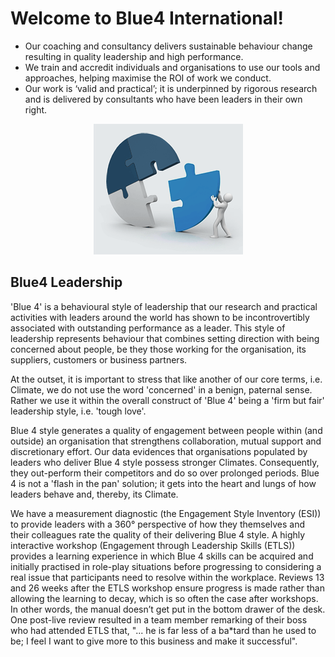 # Welcome to Blue4 International!

+ Our coaching and consultancy delivers sustainable behaviour change resulting in quality leadership and high performance.
+ We train and accredit individuals and organisations to use our tools and approaches, helping maximise the ROI of work we conduct.
+ Our work is ‘valid and practical’; it is underpinned by rigorous research and is delivered by consultants who have been leaders in their own right.

<p align="center">
  <img src="https://github.com/Blue4International/.github/blob/main/profile/images/Quadrant-Man.png" />
</p>

## Blue4 Leadership
'Blue 4' is a behavioural style of leadership that our research and practical activities with leaders around the world has shown to be incontrovertibly associated with outstanding performance as a leader. This style of leadership represents behaviour that combines setting direction with being concerned about people, be they those working for the organisation, its suppliers, customers or business partners.

At the outset, it is important to stress that like another of our core terms, i.e. Climate, we do not use the word 'concerned' in a benign, paternal sense. Rather we use it within the overall construct of 'Blue 4' being a 'firm but fair' leadership style, i.e. 'tough love'.

Blue 4 style generates a quality of engagement between people within (and outside) an organisation that strengthens collaboration, mutual support and discretionary effort. Our data evidences that organisations populated by leaders who deliver Blue 4 style possess stronger Climates. Consequently, they out-perform their competitors and do so over prolonged periods. Blue 4 is not a 'flash in the pan' solution; it gets into the heart and lungs of how leaders behave and, thereby, its Climate.

We have a measurement diagnostic (the Engagement Style Inventory (ESI)) to provide leaders with a 360° perspective of how they themselves and their colleagues rate the quality of their delivering Blue 4 style. A highly interactive workshop (Engagement through Leadership Skills (ETLS)) provides a learning experience in which Blue 4 skills can be acquired and initially practised in role-play situations before progressing to considering a real issue that participants need to resolve within the workplace. Reviews 13 and 26 weeks after the ETLS workshop ensure progress is made rather than allowing the learning to decay, which is so often the case after workshops. In other words, the manual doesn’t get put in the bottom drawer of the desk. One post-live review resulted in a team member remarking of their boss who had attended ETLS that, "... he is far less of a ba*tard than he used to be; I feel I want to give more to this business and make it successful".

